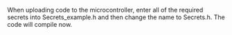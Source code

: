 When uploading code to the microcontroller, enter all of the required secrets into Secrets_example.h and then change the name to Secrets.h. The code will compile now.
